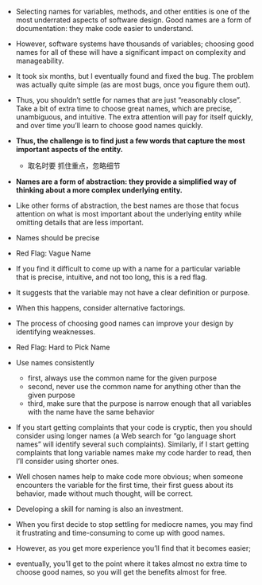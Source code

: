 + Selecting names for variables, methods, and other entities is one of the most underrated aspects of software design. Good names are a form of documentation: they make code easier to understand.

+ However, software systems have thousands of variables; choosing good names for all of these will have a significant impact on complexity and manageability.

+ It took six months, but I eventually found and fixed the bug. The problem was actually quite simple (as are most bugs, once you figure them out).

+ Thus, you shouldn’t settle for names that are just “reasonably close”. Take a bit of extra time to choose great names, which are precise, unambiguous, and intuitive. The extra attention will pay for itself quickly, and over time you’ll learn to choose good names quickly.

+ **Thus, the challenge is to find just a few words that capture the most important aspects of the entity.**
    + 取名时要 抓住重点，忽略细节

+ **Names are a form of abstraction: they provide a simplified way of thinking about a more complex underlying entity.**
+ Like other forms of abstraction, the best names are those that focus attention on what is most important about the underlying entity while omitting details that are less important.

+ Names should be precise

+ Red Flag: Vague Name

+ If you find it difficult to come up with a name for a particular variable that is precise, intuitive, and not too long, this is a red flag.
+ It suggests that the variable may not have a clear definition or purpose.
+ When this happens, consider alternative factorings.
+ The process of choosing good names can improve your design by identifying weaknesses.

+ Red Flag: Hard to Pick Name

+ Use names consistently
    + first, always use the common name for the given purpose
    + second, never use the common name for anything other than the given purpose
    + third, make sure that the purpose is narrow enough that all variables with the name have the same behavior

+ If you start getting complaints that your code is cryptic, then you should consider using longer names (a Web search for “go language short names” will identify several such complaints). Similarly, if I start getting complaints that long variable names make my code harder to read, then I’ll consider using shorter ones.

+ Well chosen names help to make code more obvious; when someone encounters the variable for the first time, their first guess about its behavior, made without much thought, will be correct.

+ Developing a skill for naming is also an investment.
+ When you first decide to stop settling for mediocre names, you may find it frustrating and time-consuming to come up with good names.
+ However, as you get more experience you’ll find that it becomes easier;
+ eventually, you’ll get to the point where it takes almost no extra time to choose good names, so you will get the benefits almost for free.


